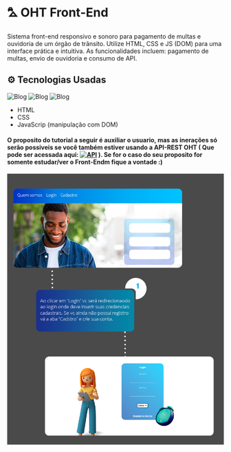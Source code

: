 # ⛍ OHT Front-End
Sistema front-end responsivo e sonoro para pagamento de multas e ouvidoria de um órgão de trânsito. Utilize HTML, CSS e JS (DOM) para uma interface prática e intuitiva. As funcionalidades incluem: pagamento de multas, envio de ouvidoria e  consumo de API.

## ⚙️ Tecnologias Usadas 
![Blog](https://img.shields.io/badge/HTML-239120?style=for-the-badge&logo=html5&logoColor=white) ![Blog](https://img.shields.io/badge/CSS-239120?&style=for-the-badge&logo=css3&logoColor=white) ![Blog](https://img.shields.io/badge/JavaScript-F7DF1E?style=for-the-badge&logo=javascript&logoColor=black) 

- HTML
- CSS
- JavaScrip (manipulação com DOM)


#### O proposito do tutorial a seguir é auxiliar o usuario, mas as inerações só serão possiveis se você também estiver usando a API-REST OHT ( Que pode ser acessada aqui: [![API](https://img.shields.io/website-up-down-green-red/http/monip.org.svg)](https://github.com/AlisonMartinss/API-REST--OHT) ). Se for o caso do seu proposito for somente estudar/ver o Front-Endm fique a vontade :)

  ![teste](https://github.com/AlisonMartinss/Assets/blob/main/Tutorial1.png)
